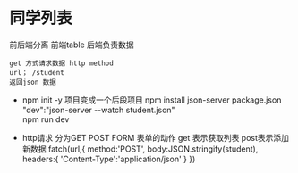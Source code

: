 # 同学列表
   前后端分离
      前端table 
      后端负责数据
     
    get 方式请求数据 http method
    url； /student
    返回json 数据
  

- npm init -y 项目变成一个后段项目
      npm install json-server
      package.json   "dev":"json-server --watch student.json"     
      npm run dev

- http请求 分为GET POST  FORM 表单的动作
   get 表示获取列表   post表示添加新数据
  fatch(url,{
    method:'POST',
    body:JSON.stringify(student),
    headers:{
      'Content-Type':'application/json'
    }
  })
  